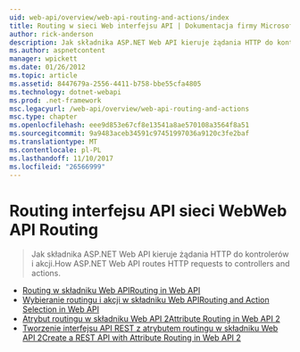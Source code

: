 ```yaml
---
uid: web-api/overview/web-api-routing-and-actions/index
title: Routing w sieci Web interfejsu API | Dokumentacja firmy Microsoft
author: rick-anderson
description: Jak składnika ASP.NET Web API kieruje żądania HTTP do kontrolerów i akcji.
ms.author: aspnetcontent
manager: wpickett
ms.date: 01/26/2012
ms.topic: article
ms.assetid: 8447679a-2556-4411-b758-bbe55cfa4805
ms.technology: dotnet-webapi
ms.prod: .net-framework
msc.legacyurl: /web-api/overview/web-api-routing-and-actions
msc.type: chapter
ms.openlocfilehash: eee9d853e67cf8e13541a8ae570108a3564f8a51
ms.sourcegitcommit: 9a9483aceb34591c97451997036a9120c3fe2baf
ms.translationtype: MT
ms.contentlocale: pl-PL
ms.lasthandoff: 11/10/2017
ms.locfileid: "26566999"
---
```

<a name="web-api-routing"></a><span data-ttu-id="86214-103">Routing interfejsu API sieci Web</span><span class="sxs-lookup"><span data-stu-id="86214-103">Web API Routing</span></span>
====================
> <span data-ttu-id="86214-104">Jak składnika ASP.NET Web API kieruje żądania HTTP do kontrolerów i akcji.</span><span class="sxs-lookup"><span data-stu-id="86214-104">How ASP.NET Web API routes HTTP requests to controllers and actions.</span></span>


- [<span data-ttu-id="86214-105">Routing w składniku Web API</span><span class="sxs-lookup"><span data-stu-id="86214-105">Routing in Web API</span></span>](routing-in-aspnet-web-api.md)
- [<span data-ttu-id="86214-106">Wybieranie routingu i akcji w składniku Web API</span><span class="sxs-lookup"><span data-stu-id="86214-106">Routing and Action Selection in Web API</span></span>](routing-and-action-selection.md)
- [<span data-ttu-id="86214-107">Atrybut routingu w składniku Web API 2</span><span class="sxs-lookup"><span data-stu-id="86214-107">Attribute Routing in Web API 2</span></span>](attribute-routing-in-web-api-2.md)
- [<span data-ttu-id="86214-108">Tworzenie interfejsu API REST z atrybutem routingu w składniku Web API 2</span><span class="sxs-lookup"><span data-stu-id="86214-108">Create a REST API with Attribute Routing in Web API 2</span></span>](create-a-rest-api-with-attribute-routing.md)

